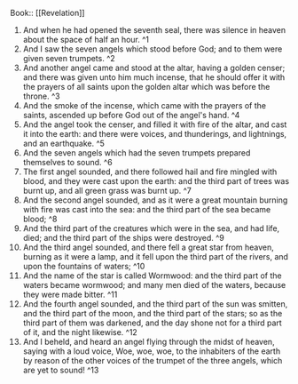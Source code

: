  Book:: [[Revelation]]
 1. And when he had opened the seventh seal, there was silence in heaven about the space of half an hour. ^1
 2. And I saw the seven angels which stood before God; and to them were given seven trumpets. ^2
 3. And another angel came and stood at the altar, having a golden censer; and there was given unto him much incense, that he should offer it with the prayers of all saints upon the golden altar which was before the throne. ^3
 4. And the smoke of the incense, which came with the prayers of the saints, ascended up before God out of the angel's hand. ^4
 5. And the angel took the censer, and filled it with fire of the altar, and cast it into the earth: and there were voices, and thunderings, and lightnings, and an earthquake. ^5
 6. And the seven angels which had the seven trumpets prepared themselves to sound. ^6
 7. The first angel sounded, and there followed hail and fire mingled with blood, and they were cast upon the earth: and the third part of trees was burnt up, and all green grass was burnt up. ^7
 8. And the second angel sounded, and as it were a great mountain burning with fire was cast into the sea: and the third part of the sea became blood; ^8
 9. And the third part of the creatures which were in the sea, and had life, died; and the third part of the ships were destroyed. ^9
 10. And the third angel sounded, and there fell a great star from heaven, burning as it were a lamp, and it fell upon the third part of the rivers, and upon the fountains of waters; ^10
 11. And the name of the star is called Wormwood: and the third part of the waters became wormwood; and many men died of the waters, because they were made bitter. ^11
 12. And the fourth angel sounded, and the third part of the sun was smitten, and the third part of the moon, and the third part of the stars; so as the third part of them was darkened, and the day shone not for a third part of it, and the night likewise. ^12
 13. And I beheld, and heard an angel flying through the midst of heaven, saying with a loud voice, Woe, woe, woe, to the inhabiters of the earth by reason of the other voices of the trumpet of the three angels, which are yet to sound! ^13

